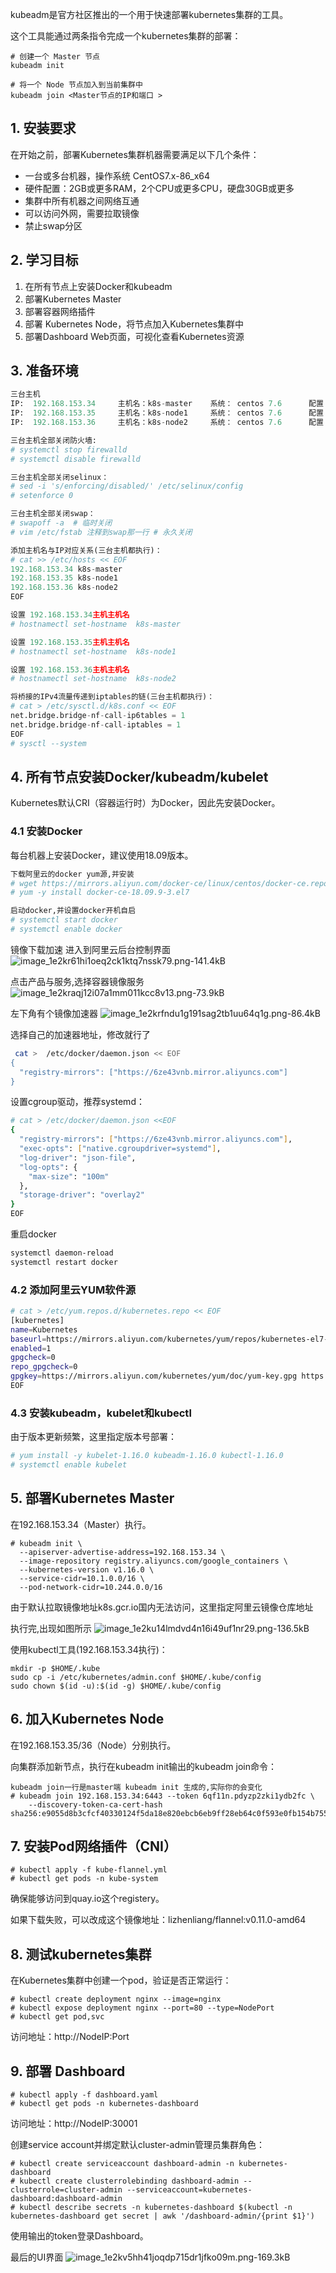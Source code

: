 kubeadm是官方社区推出的一个用于快速部署kubernetes集群的工具。

这个工具能通过两条指令完成一个kubernetes集群的部署：

```
# 创建一个 Master 节点
kubeadm init

# 将一个 Node 节点加入到当前集群中
kubeadm join <Master节点的IP和端口 >
```

## 1. 安装要求

在开始之前，部署Kubernetes集群机器需要满足以下几个条件：

- 一台或多台机器，操作系统 CentOS7.x-86_x64
- 硬件配置：2GB或更多RAM，2个CPU或更多CPU，硬盘30GB或更多
- 集群中所有机器之间网络互通
- 可以访问外网，需要拉取镜像
- 禁止swap分区

## 2. 学习目标

1. 在所有节点上安装Docker和kubeadm
2. 部署Kubernetes Master
3. 部署容器网络插件
4. 部署 Kubernetes Node，将节点加入Kubernetes集群中
5. 部署Dashboard Web页面，可视化查看Kubernetes资源


## 3. 准备环境
```python
三台主机
IP:  192.168.153.34     主机名：k8s-master    系统： centos 7.6      配置： 2C 2G
IP:  192.168.153.35     主机名：k8s-node1     系统： centos 7.6      配置： 2C 2G
IP:  192.168.153.36     主机名：k8s-node2     系统： centos 7.6      配置： 2C 2G
```

```python
三台主机全部关闭防火墙:
# systemctl stop firewalld
# systemctl disable firewalld

三台主机全部关闭selinux：
# sed -i 's/enforcing/disabled/' /etc/selinux/config
# setenforce 0

三台主机全部关闭swap：
# swapoff -a  # 临时关闭
# vim /etc/fstab 注释到swap那一行 # 永久关闭

添加主机名与IP对应关系(三台主机都执行)：
# cat >> /etc/hosts << EOF
192.168.153.34 k8s-master
192.168.153.35 k8s-node1
192.168.153.36 k8s-node2
EOF

设置 192.168.153.34主机主机名
# hostnamectl set-hostname  k8s-master

设置 192.168.153.35主机主机名
# hostnamectl set-hostname  k8s-node1

设置 192.168.153.36主机主机名
# hostnamectl set-hostname  k8s-node2

将桥接的IPv4流量传递到iptables的链(三台主机都执行)：
# cat > /etc/sysctl.d/k8s.conf << EOF
net.bridge.bridge-nf-call-ip6tables = 1
net.bridge.bridge-nf-call-iptables = 1
EOF
# sysctl --system
```

## 4. 所有节点安装Docker/kubeadm/kubelet

Kubernetes默认CRI（容器运行时）为Docker，因此先安装Docker。

### 4.1 安装Docker

每台机器上安装Docker，建议使用18.09版本。

```python
下载阿里云的docker yum源,并安装
# wget https://mirrors.aliyun.com/docker-ce/linux/centos/docker-ce.repo -O /etc/yum.repos.d/docker-ce.repo
# yum -y install docker-ce-18.09.9-3.el7

启动docker,并设置docker开机自启
# systemctl start docker
# systemctl enable docker
```

镜像下载加速
进入到阿里云后台控制界面
![image_1e2kr61hi1oeq2ck1ktq7nssk79.png-141.4kB][1]

点击产品与服务,选择容器镜像服务
![image_1e2kraqj12i07a1mm011kcc8v13.png-73.9kB][2]

左下角有个镜像加速器
![image_1e2krfndu1g191sag2tb1uu64q1g.png-86.4kB][3]

选择自己的加速器地址，修改就行了
```sh
 cat >  /etc/docker/daemon.json << EOF
{
  "registry-mirrors": ["https://6ze43vnb.mirror.aliyuncs.com"]
}
```

设置cgroup驱动，推荐systemd：
```sh
# cat > /etc/docker/daemon.json <<EOF
{
  "registry-mirrors": ["https://6ze43vnb.mirror.aliyuncs.com"],
  "exec-opts": ["native.cgroupdriver=systemd"],
  "log-driver": "json-file",
  "log-opts": {
    "max-size": "100m"
  },
  "storage-driver": "overlay2"
}
EOF
```

重启docker
```sh
systemctl daemon-reload
systemctl restart docker
```


### 4.2 添加阿里云YUM软件源

```sh
# cat > /etc/yum.repos.d/kubernetes.repo << EOF
[kubernetes]
name=Kubernetes
baseurl=https://mirrors.aliyun.com/kubernetes/yum/repos/kubernetes-el7-x86_64
enabled=1
gpgcheck=0
repo_gpgcheck=0
gpgkey=https://mirrors.aliyun.com/kubernetes/yum/doc/yum-key.gpg https://mirrors.aliyun.com/kubernetes/yum/doc/rpm-package-key.gpg
EOF
```

### 4.3 安装kubeadm，kubelet和kubectl

由于版本更新频繁，这里指定版本号部署：

```sh
# yum install -y kubelet-1.16.0 kubeadm-1.16.0 kubectl-1.16.0
# systemctl enable kubelet
```

## 5. 部署Kubernetes Master
在192.168.153.34（Master）执行。
```
# kubeadm init \
  --apiserver-advertise-address=192.168.153.34 \
  --image-repository registry.aliyuncs.com/google_containers \
  --kubernetes-version v1.16.0 \
  --service-cidr=10.1.0.0/16 \
  --pod-network-cidr=10.244.0.0/16
```

由于默认拉取镜像地址k8s.gcr.io国内无法访问，这里指定阿里云镜像仓库地址

执行完,出现如图所示
![image_1e2ku14lmdvd4n16i49uf1nr29.png-136.5kB][4]

使用kubectl工具(192.168.153.34执行)：
```
mkdir -p $HOME/.kube
sudo cp -i /etc/kubernetes/admin.conf $HOME/.kube/config
sudo chown $(id -u):$(id -g) $HOME/.kube/config
```


## 6. 加入Kubernetes Node

在192.168.153.35/36（Node）分别执行。

向集群添加新节点，执行在kubeadm init输出的kubeadm join命令：
```
kubeadm join一行是master端 kubeadm init 生成的,实际你的会变化
# kubeadm join 192.168.153.34:6443 --token 6qf11n.pdyzp2zki1ydb2fc \
    --discovery-token-ca-cert-hash sha256:e9055d8b3cfcf40330124f5da18e820ebcb6eb9ff28eb64c0f593e0fb154b755
```
## 7. 安装Pod网络插件（CNI）
```
# kubectl apply -f kube-flannel.yml
# kubectl get pods -n kube-system
```
确保能够访问到quay.io这个registery。

如果下载失败，可以改成这个镜像地址：lizhenliang/flannel:v0.11.0-amd64


## 8. 测试kubernetes集群

在Kubernetes集群中创建一个pod，验证是否正常运行：

```
# kubectl create deployment nginx --image=nginx
# kubectl expose deployment nginx --port=80 --type=NodePort
# kubectl get pod,svc
```

访问地址：http://NodeIP:Port  

## 9. 部署 Dashboard

```
# kubectl apply -f dashboard.yaml
# kubectl get pods -n kubernetes-dashboard
```

访问地址：http://NodeIP:30001

创建service account并绑定默认cluster-admin管理员集群角色：

```
# kubectl create serviceaccount dashboard-admin -n kubernetes-dashboard
# kubectl create clusterrolebinding dashboard-admin --clusterrole=cluster-admin --serviceaccount=kubernetes-dashboard:dashboard-admin
# kubectl describe secrets -n kubernetes-dashboard $(kubectl -n kubernetes-dashboard get secret | awk '/dashboard-admin/{print $1}')
```
使用输出的token登录Dashboard。

最后的UI界面
![image_1e2kv5hh41joqdp715dr1jfko09m.png-169.3kB][5]


  [1]: http://static.zybuluo.com/sjl--3306/infx1q3dgmspgstngku4cwdb/image_1e2kr61hi1oeq2ck1ktq7nssk79.png
  [2]: http://static.zybuluo.com/sjl--3306/jiv7slaem8w0y68ii9srzjce/image_1e2kraqj12i07a1mm011kcc8v13.png
  [3]: http://static.zybuluo.com/sjl--3306/1wwve1m0al9iwinuqrtxlbez/image_1e2krfndu1g191sag2tb1uu64q1g.png
  [4]: http://static.zybuluo.com/sjl--3306/df4qzms8bgm1nsuoe520nqj9/image_1e2ku14lmdvd4n16i49uf1nr29.png
  [5]: http://static.zybuluo.com/sjl--3306/4izcm8woidrix6cc1alxq14l/image_1e2kv5hh41joqdp715dr1jfko09m.png
